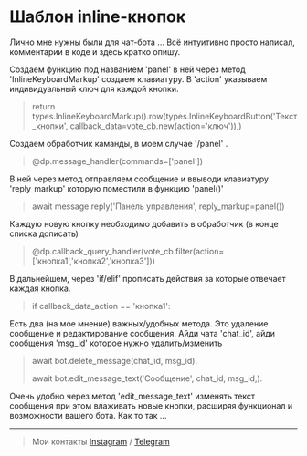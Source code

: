 # Шаблон inline-кнопок
Лично мне нужны были для чат-бота ... Всё интуитивно просто написал, комментарии в коде и здесь кратко опишу.

Создаем функцию под названием 'panel' в ней через метод 'InlineKeyboardMarkup' создаем клавиатуру. В 'action' указываем индивидуальный ключ для каждой кнопки.
> return types.InlineKeyboardMarkup().row(types.InlineKeyboardButton('Текст_кнопки', callback_data=vote_cb.new(action='ключ')),)

Создаем обработчик каманды, в моем случае '/panel' .
> @dp.message_handler(commands=['panel'])

В ней через метод отправляем сообщение и ввыводи клавиатуру 'reply_markup' которую поместили в функцию 'panel()'
> await message.reply('Панель управления', reply_markup=panel())

Каждую новую кнопку необходимо добавить в обработчик (в конце списка дописать) 
> @dp.callback_query_handler(vote_cb.filter(action=['кнопка1','кнопка2','кнопка3']))

В дальнейшем, через 'if/elif' прописать действия за которые отвечает каждая кнопка.
> if callback_data_action == 'кнопка1':

Есть два (на мое мнение) важных/удобных метода. Это удаление сообщение и редактирование сообщения. Айди чата 'chat_id', айди сообщения 'msg_id' которое нужно удалить/изменить
> await bot.delete_message(chat_id, msg_id).
> 
> await bot.edit_message_text('Сообщение', chat_id, msg_id,).

Очень удобно через метод 'edit_message_text' изменять текст сообщения при этом влаживать новые кнопки, расширяя функционал и возможности вашего бота. Как то так ...

---

> Мои контакты [Instagram](https://www.instagram.com/just.gray) / [Telegram](https://t.me/justgrayy)
